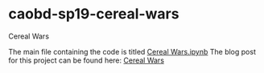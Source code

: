 # caobd-sp19-cereal-wars
Cereal Wars

The main file containing the code is titled [Cereal Wars.ipynb](https://github.com/lspugh-su/caobd-sp19-cereal-wars/blob/master/Cereal%20Wars.ipynb)
The blog post for this project can be found here: [Cereal Wars](https://lspugh.expressions.syr.edu/caobd-s19-final/)
